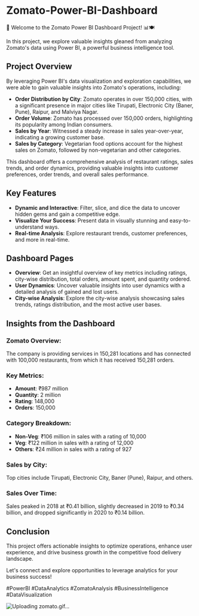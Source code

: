 # Zomato-Power-BI-Dashboard

🌟 Welcome to the Zomato Power BI Dashboard Project! 📊🍽️

In this project, we explore valuable insights gleaned from analyzing Zomato's data using Power BI, a powerful business intelligence tool.

## Project Overview
By leveraging Power BI's data visualization and exploration capabilities, we were able to gain valuable insights into Zomato's operations, including:

- **Order Distribution by City**: Zomato operates in over 150,000 cities, with a significant presence in major cities like Tirupati, Electronic City (Baner, Pune), Raipur, and Malviya Nagar.
- **Order Volume**: Zomato has processed over 150,000 orders, highlighting its popularity among Indian consumers.
- **Sales by Year**: Witnessed a steady increase in sales year-over-year, indicating a growing customer base.
- **Sales by Category**: Vegetarian food options account for the highest sales on Zomato, followed by non-vegetarian and other categories.

This dashboard offers a comprehensive analysis of restaurant ratings, sales trends, and order dynamics, providing valuable insights into customer preferences, order trends, and overall sales performance.

## Key Features
- **Dynamic and Interactive**: Filter, slice, and dice the data to uncover hidden gems and gain a competitive edge.
- **Visualize Your Success**: Present data in visually stunning and easy-to-understand ways.
- **Real-time Analysis**: Explore restaurant trends, customer preferences, and more in real-time.

## Dashboard Pages
- **Overview**: Get an insightful overview of key metrics including ratings, city-wise distribution, total orders, amount spent, and quantity ordered.
- **User Dynamics**: Uncover valuable insights into user dynamics with a detailed analysis of gained and lost users.
- **City-wise Analysis**: Explore the city-wise analysis showcasing sales trends, ratings distribution, and the most active user bases.

## Insights from the Dashboard
### Zomato Overview:
The company is providing services in 150,281 locations and has connected with 100,000 restaurants, from which it has received 150,281 orders.

### Key Metrics:
- **Amount**: ₹987 million
- **Quantity**: 2 million
- **Rating**: 148,000
- **Orders**: 150,000

### Category Breakdown:
- **Non-Veg**: ₹106 million in sales with a rating of 10,000
- **Veg**: ₹122 million in sales with a rating of 12,000
- **Others**: ₹24 million in sales with a rating of 927

### Sales by City:
Top cities include Tirupati, Electronic City, Baner (Pune), Raipur, and others.

### Sales Over Time:
Sales peaked in 2018 at ₹0.41 billion, slightly decreased in 2019 to ₹0.34 billion, and dropped significantly in 2020 to ₹0.14 billion.

## Conclusion
This project offers actionable insights to optimize operations, enhance user experience, and drive business growth in the competitive food delivery landscape.

Let's connect and explore opportunities to leverage analytics for your business success!

#PowerBI #DataAnalytics #ZomatoAnalysis #BusinessIntelligence #DataVisualization

![Uploading zomato.gif…]()
